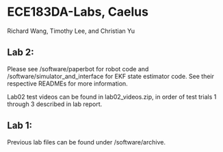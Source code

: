 # ECE183DA-Labs, Caelus
Richard Wang, Timothy Lee, and Christian Yu

## Lab 2:
Please see /software/paperbot for robot code and /software/simulator_and_interface for EKF state estimator code. See their respective READMEs for more information.

Lab02 test videos can be found in lab02_videos.zip, in order of test trials 1 through 3 described in lab report.


## Lab 1:
Previous lab files can be found under /software/archive.
